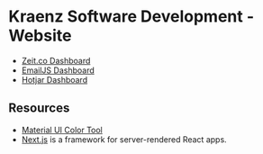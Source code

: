 # Kraenz Software Development - Website

- [Zeit.co Dashboard](https://zeit.co/mirco/kraenz-software-development-website)
- [EmailJS Dashboard](https://dashboard.emailjs.com/)
- [Hotjar Dashboard](https://insights.hotjar.com/)

## Resources

- [Material UI Color Tool](https://material-ui.com/customization/color/#color-tool)
- [Next.js](https://github.com/zeit/next.js) is a framework for server-rendered React apps.
